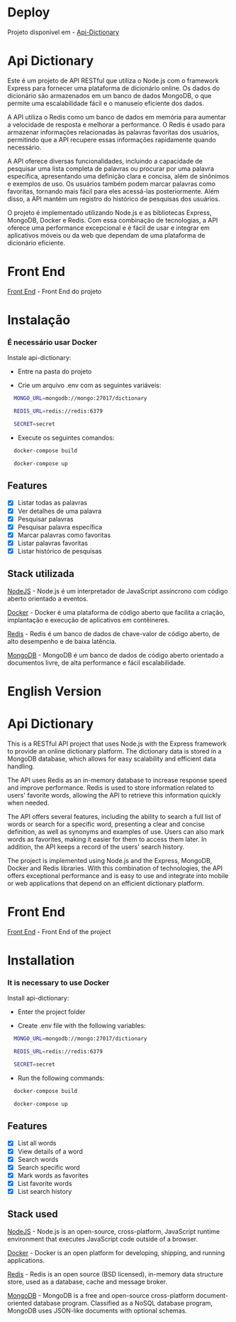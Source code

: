 # Deploy

Projeto disponivel em - [Api-Dictionary](https://api-dictionary.onrender.com)
# Api Dictionary

Este é um projeto de API RESTful que utiliza o Node.js com o framework Express para fornecer uma plataforma de dicionário online. Os dados do dicionário são armazenados em um banco de dados MongoDB, o que permite uma escalabilidade fácil e o manuseio eficiente dos dados.

A API utiliza o Redis como um banco de dados em memória para aumentar a velocidade de resposta e melhorar a performance. O Redis é usado para armazenar informações relacionadas às palavras favoritas dos usuários, permitindo que a API recupere essas informações rapidamente quando necessário.

A API oferece diversas funcionalidades, incluindo a capacidade de pesquisar uma lista completa de palavras ou procurar por uma palavra específica, apresentando uma definição clara e concisa, além de sinônimos e exemplos de uso. Os usuários também podem marcar palavras como favoritas, tornando mais fácil para eles acessá-las posteriormente. Além disso, a API mantém um registro do histórico de pesquisas dos usuários.

O projeto é implementado utilizando Node.js e as bibliotecas Express, MongoDB, Docker e Redis. Com essa combinação de tecnologias, a API oferece uma performance excepcional e é fácil de usar e integrar em aplicativos móveis ou da web que dependam de uma plataforma de dicionário eficiente.

# Front End

[Front End](https://github.com/antonioluciofb/dictionary) - Front End do projeto

# Instalação

### É necessário usar Docker

Instale api-dictionary:

- Entre na pasta do projeto

- Crie um arquivo .env com as seguintes variáveis:

```bash
  MONGO_URL=mongodb://mongo:27017/dictionary
```

```bash
  REDIS_URL=redis://redis:6379
```

```bash
  SECRET=secret
```

- Execute os seguintes comandos:

```bash
  docker-compose build
```

```bash
  docker-compose up
```

## Features

- [x] Listar todas as palavras
- [x] Ver detalhes de uma palavra
- [x] Pesquisar palavras
- [x] Pesquisar palavra específica
- [x] Marcar palavras como favoritas
- [x] Listar palavras favoritas
- [x] Listar histórico de pesquisas

## Stack utilizada

[NodeJS](https://nodejs.org/en/) - Node.js é um interpretador de JavaScript assíncrono com código aberto orientado a eventos.

[Docker](https://www.docker.com/) - Docker é uma plataforma de código aberto que facilita a criação, implantação e execução de aplicativos em contêineres.

[Redis](https://redis.io/) - Redis é um banco de dados de chave-valor de código aberto, de alto desempenho e de baixa latência.

[MongoDB](https://www.mongodb.com/) - MongoDB é um banco de dados de código aberto orientado a documentos livre, de alta performance e fácil escalabilidade.

# English Version

# Api Dictionary

This is a RESTful API project that uses Node.js with the Express framework to provide an online dictionary platform. The dictionary data is stored in a MongoDB database, which allows for easy scalability and efficient data handling.

The API uses Redis as an in-memory database to increase response speed and improve performance. Redis is used to store information related to users' favorite words, allowing the API to retrieve this information quickly when needed.

The API offers several features, including the ability to search a full list of words or search for a specific word, presenting a clear and concise definition, as well as synonyms and examples of use. Users can also mark words as favorites, making it easier for them to access them later. In addition, the API keeps a record of the users' search history.

The project is implemented using Node.js and the Express, MongoDB, Docker and Redis libraries. With this combination of technologies, the API offers exceptional performance and is easy to use and integrate into mobile or web applications that depend on an efficient dictionary platform.

# Front End

[Front End](https://github.com/antonioluciofb/dictionary) - Front End of the project

# Installation

### It is necessary to use Docker

Install api-dictionary:

- Enter the project folder

- Create .env file with the following variables:

```bash
  MONGO_URL=mongodb://mongo:27017/dictionary
```

```bash
  REDIS_URL=redis://redis:6379
```

```bash
  SECRET=secret
```

- Run the following commands:

```bash
  docker-compose build
```

```bash
  docker-compose up
```

## Features

- [x] List all words
- [x] View details of a word
- [x] Search words
- [x] Search specific word
- [x] Mark words as favorites
- [x] List favorite words
- [x] List search history

## Stack used

[NodeJS](https://nodejs.org/en/) - Node.js is an open-source, cross-platform, JavaScript runtime environment that executes JavaScript code outside of a browser.

[Docker](https://www.docker.com/) - Docker is an open platform for developing, shipping, and running applications.

[Redis](https://redis.io/) - Redis is an open source (BSD licensed), in-memory data structure store, used as a database, cache and message broker.

[MongoDB](https://www.mongodb.com/) - MongoDB is a free and open-source cross-platform document-oriented database program. Classified as a NoSQL database program, MongoDB uses JSON-like documents with optional schemas.